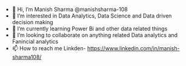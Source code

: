 - 👋 Hi, I’m Manish Sharma @manishsharma-108
- 👀 I’m interested in Data Analytics, Data Science and Data driven decision making
- 🌱 I’m currently learning Power Bi and other data related things
- 💞️ I’m looking to collaborate on anything related Data analytics and Fanincial analytics
- 📫 How to reach me Linkden- https://www.linkedin.com/in/manish-sharma108/

<!---
manishsharma-108/manishsharma-108 is a ✨ special ✨ repository because its `README.md` (this file) appears on your GitHub profile.
You can click the Preview link to take a look at your changes.
--->
